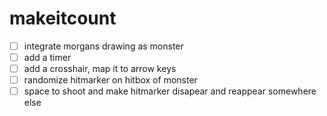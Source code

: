 # makeitcount

- [ ] integrate morgans drawing as monster
- [ ] add a timer
- [ ] add a crosshair, map it to arrow keys
- [ ] randomize hitmarker on hitbox of monster
- [ ] space to shoot and make hitmarker disapear and reappear somewhere else 

